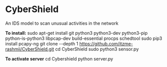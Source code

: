 # CyberShield
An IDS model to scan unusual activities in the network

**To install:**
sudo apt-get install git python3 python3-dev python3-pip python-is-python3 libpcap-dev build-essential procps schedtool
sudo pip3 install pcapy-ng
git clone --depth 1 https://github.com/itzme-rashmii/CyberShield.git
cd CyberShield
sudo python3 sensor.py

**To activate server**
cd Cybershield
python server.py
